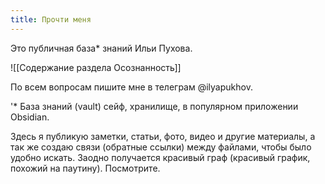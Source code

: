 ```yaml
---
title: Прочти меня
---
```

Это публичная база* знаний Ильи Пухова.

![[Содержание раздела Осознанность]]

По всем вопросам пишите мне в телеграм @ilyapukhov.

'* База знаний (vault) сейф, хранилище, в популярном приложении Obsidian.

Здесь я публикую заметки, статьи, фото, видео и другие материалы, а так же создаю связи (обратные ссылки) между файлами, чтобы было удобно искать. Заодно получается красивый граф (красивый график, похожий на паутину). Посмотрите.